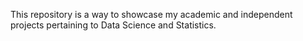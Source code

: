 This repository is a way to showcase my academic and independent projects pertaining to Data Science and Statistics.  
